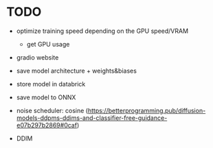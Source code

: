 # TODO

- optimize training speed depending on the GPU speed/VRAM
    - get GPU usage

- gradio website

- save model architecture + weights&biases

- store model in databrick

- save model to ONNX

- noise scheduler: cosine (https://betterprogramming.pub/diffusion-models-ddpms-ddims-and-classifier-free-guidance-e07b297b2869#0caf)

- DDIM
